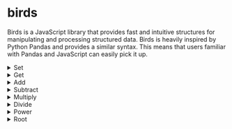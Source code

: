 # birds

Birds is a JavaScript library that provides fast and intuitive structures for manipulating and processing structured data. Birds is heavily inspired by Python Pandas and provides a similar syntax. This means that users familiar with Pandas and JavaScript can easily pick it up.

<details>
<summary>Set</summary>

## BirdArray.set()

```js
let ba = new BirdArray();
ba[0] = 'a';
ba[1] = 'b';
ba[2] = 'c';
ba.print();
```

Output:

```
['a', 'b', 'c']
```

## Bird.set()

```js
let bd = new Bird();
bd['foo'] = ['a', 'b', 'c'];
bd['bar'] = [1, 3, 5];
bd['baz'] = [2, 4, 6];
bd.print();
```

Output:

```
| foo | bar | baz |
|-----|-----|-----|
| 'a' | 1   | 2   |
| 'b' | 3   | 4   |
| 'c' | 5   | 6   |
```

</details>

<details>
<summary>Get</summary>

## BirdArray.get()

```js
let data = ['a', 'b', 'c'];
let ba = new BirdArray(data);
ba[0];
```

Output:

```
'a'
```

## Bird.get()

```js
let data = [
    {'foo': 'a', 'bar': 1, 'baz': 2},
    {'foo': 'b', 'bar': 3, 'baz': 4},
    {'foo': 'c', 'bar': 5, 'baz': 6}
];
let bd = new Bird(data);
bd['foo'].print();
```

Output:

```
['a', 'b', 'c']
```

</details>

<details>
<summary>Add</summary>

## BirdArray.add()

```js
let data = [1, 2, 3];
let ba = new BirdArray(data);
ba = ba.add(1)
ba.print();
```

Output:

```
[2, 3, 4]
```

## Bird.add()

```js
let data = [
    {'foo': 'a', 'bar': 1, 'baz': 2},
    {'foo': 'b', 'bar': 3, 'baz': 4},
    {'foo': 'c', 'bar': 5, 'baz': 6}
];
let bd = new Bird(data);
bd['qux'] = bd.add(['bar', 'baz']);
bd.print();
```

Output:

```
| foo | bar | baz | qux |
|-----|-----|-----|-----|
| 'a' | 1   | 2   | 3   |
| 'b' | 3   | 4   | 7   |
| 'c' | 5   | 6   | 11  |
```

</details>

<details>
<summary>Subtract</summary>

## BirdArray.sub()

```js
let data = [2, 3, 4];
let ba = new BirdArray(data);
ba = ba.sub(1)
ba.print();
```

Output:

```
[1, 2, 3]
```

## Bird.sub()

```js
let data = [
    {'foo': 'a', 'bar': 3, 'baz': 2},
    {'foo': 'b', 'bar': 7, 'baz': 4},
    {'foo': 'c', 'bar': 11, 'baz': 6}
];
let bd = new Bird(data);
bd['qux'] = bd.sub(['bar', 'baz']);
bd.print();
```

Output:

```
| foo | bar | baz | qux |
|-----|-----|-----|-----|
| 'a' | 3   | 2   | 1   |
| 'b' | 7   | 4   | 3   |
| 'c' | 11  | 6   | 5   |
```

</details>

<details>
<summary>Multiply</summary>

## BirdArray.mult()

```js
let data = [1, 2, 3];
let ba = new BirdArray(data);
ba = ba.mult(2)
ba.print();
```

Output:

```
[2, 4, 6]
```

## Bird.mult()

```js
let data = [
    {'foo': 'a', 'bar': 1, 'baz': 2},
    {'foo': 'b', 'bar': 3, 'baz': 4},
    {'foo': 'c', 'bar': 5, 'baz': 6}
];
let bd = new Bird(data);
bd['qux'] = bd.mult(['bar', 'baz']);
bd.print();
```

Output:

```
| foo | bar | baz | qux |
|-----|-----|-----|-----|
| 'a' | 1   | 2   | 2   |
| 'b' | 3   | 4   | 12  |
| 'c' | 5   | 6   | 30  |
```

</details>

<details>
<summary>Divide</summary>

## BirdArray.div()

```js
let data = [2, 4, 6];
let ba = new BirdArray(data);
ba = ba.div(2)
ba.print();
```

Output:

```
[1, 2, 3]
```

## Bird.div()

```js
let data = [
    {'foo': 'a', 'bar': 2, 'baz': 2},
    {'foo': 'b', 'bar': 12, 'baz': 4},
    {'foo': 'c', 'bar': 30, 'baz': 6}
];
let bd = new Bird(data);
bd['qux'] = bd.div(['bar', 'baz']);
bd.print();
```

Output:

```
| foo | bar | baz | qux |
|-----|-----|-----|-----|
| 'a' | 2   | 2   | 1   |
| 'b' | 12  | 4   | 2   |
| 'c' | 30  | 6   | 3   |
```

</details>

<details>
<summary>Power</summary>

## BirdArray.power()

```js
let data = [1, 2, 3];
let ba = new BirdArray(data);
ba = ba.power(2)
ba.print();
```

Output:

```
[1, 4, 9]
```

## Bird.power()

```js
let data = [
    {'foo': 'a', 'bar': 1, 'baz': 2},
    {'foo': 'b', 'bar': 3, 'baz': 4},
    {'foo': 'c', 'bar': 5, 'baz': 6}
];
let bd = new Bird(data);
bd['qux'] = bd.power(['bar', 'baz']);
bd.print();
```

Output:

```
| foo | bar | baz | qux   |
|-----|-----|-----|-------|
| 'a' | 1   | 2   | 1     |
| 'b' | 3   | 4   | 81    |
| 'c' | 5   | 6   | 15625 |
```

</details>

<details>
<summary>Root</summary>

## BirdArray.root()

```js
let data = [1, 4, 9];
let ba = new BirdArray(data);
ba = ba.root(2)
ba.print();
```

Output:

```
[1, 2, 3]
```

## Bird.power()

```js
let data = [
    {'foo': 'a', 'bar': 1, 'baz': 2},
    {'foo': 'b', 'bar': 3, 'baz': 4},
    {'foo': 'c', 'bar': 5, 'baz': 6}
];
let bd = new Bird(data);
bd['qux'] = bd.root(['bar', 'baz']);
bd.print();
```

Output:

```
| foo | bar | baz | qux     |
|-----|-----|-----|---------|
| 'a' | 1   | 2   | 1       |
| 'b' | 3   | 4   | 1.32... |
| 'c' | 5   | 6   | 1.31... |
```

</details>
